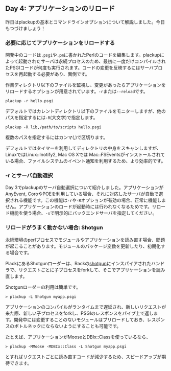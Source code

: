 ## Day 4: アプリケーションのリロード

昨日はplackupの基本とコマンドラインオプションについて解説しました。今日もつづけましょう！

### 必要に応じてアプリケーションをリロードする

開発中のコードは`.psgi`や`.pm`に書かれたPerlのコードを編集します。plackupによって起動されたサーバは永続プロセスのため、最初に一度だけコンパイルされたPSGIコードが何度も実行されます。コードの変更を反映するにはサーバプロセスを再起動する必要があり、面倒です。

作業ディレクトリ以下のファイルを監視し、変更があったらアプリケーションをリロードするオプションが用意されています。`-r`または`--reload`です。

    plackup -r hello.psgi

デフォルトではカレントディレクトリ以下のファイルをモニターしますが、他のパスを指定するには`-R`(大文字)で指定します。

    plackup -R lib,/path/to/scripts hello.psgi

複数のパスを指定するにはカンマ(,)で区切ります。

デフォルトではタイマーを利用してディレクトリの中身をスキャンしますが、LinuxではLinux::Inotify2, Mac OS Xでは Mac::FSEventsがインストールされている場合、ファイルシステムのイベント通知を利用するため、より効率的です。

### -r とサーバ自動選択

Day 3でplackupのサーバ自動選択について紹介しました。アプリケーションがAnyEvent, CoroやPOEを利用している場合、それに対応したサーバが自動で選択される機能です。この機能は`-r`や`-R`オプションが有効の場合、正常に機能しません。アプリケーションのロードが起動時には行われなくなるためです。リロード機能を使う場合、`-s`で明示的にバックエンドサーバを指定してください。

### リロードがうまく動かない場合: Shotgun

永続環境のperlプロセスでモジュールやアプリケーションを読み直す場合、問題が起こることがあります。モジュールのパッケージ変数を更新したり、初期化する場合です。

PlackにあるShotgunローダーは、Rackの[shotgun](http://github.com/rtomayko/shotgun)にインスパイアされたハンドラで、リクエストごとに子プロセスをforkして、そこでアプリケーションを読み直します。

Shotgunローダーの利用は簡単です。

    > plackup -L Shotgun myapp.psgi

アプリケーションのコンパイルがランタイムまで遅延され、新しいリクエストが来た際、新しい子プロセスをforkし、PSGIのレスポンスをパイプ上で返します。開発中には変更することのないモジュールはプリロードしておき、レスポンスのボトルネックにならないようにすることも可能です。

たとえば、アプリケーションがMooseとDBIx::Classを使っているなら、

    > plackup -MMoose -MDBIx::Class -L Shotgun myapp.psgi

とすればリクエストごとに読み直すコードが減少するため、スピードアップが期待できます。
